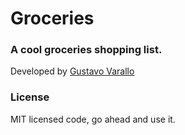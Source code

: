 # Groceries

### A cool groceries shopping list.

Developed by [Gustavo Varallo](http://www.varallo.me)

### License
MIT licensed code, go ahead and use it.

